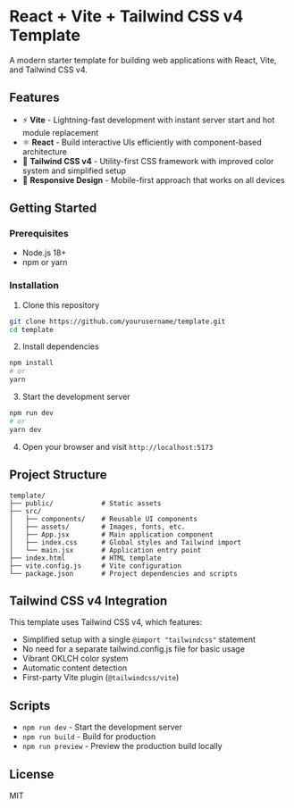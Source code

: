 # React + Vite + Tailwind CSS v4 Template

A modern starter template for building web applications with React, Vite, and Tailwind CSS v4.

## Features

- ⚡ **Vite** - Lightning-fast development with instant server start and hot module replacement
- ⚛️ **React** - Build interactive UIs efficiently with component-based architecture
- 🎨 **Tailwind CSS v4** - Utility-first CSS framework with improved color system and simplified setup
- 📱 **Responsive Design** - Mobile-first approach that works on all devices

## Getting Started

### Prerequisites

- Node.js 18+
- npm or yarn

### Installation

1. Clone this repository
```bash
git clone https://github.com/yourusername/template.git
cd template
```

2. Install dependencies
```bash
npm install
# or
yarn
```

3. Start the development server
```bash
npm run dev
# or
yarn dev
```

4. Open your browser and visit `http://localhost:5173`

## Project Structure

```
template/
├── public/            # Static assets
├── src/
│   ├── components/    # Reusable UI components
│   ├── assets/        # Images, fonts, etc.
│   ├── App.jsx        # Main application component
│   ├── index.css      # Global styles and Tailwind import
│   └── main.jsx       # Application entry point
├── index.html         # HTML template
├── vite.config.js     # Vite configuration
└── package.json       # Project dependencies and scripts
```

## Tailwind CSS v4 Integration

This template uses Tailwind CSS v4, which features:

- Simplified setup with a single `@import "tailwindcss"` statement
- No need for a separate tailwind.config.js file for basic usage
- Vibrant OKLCH color system
- Automatic content detection
- First-party Vite plugin (`@tailwindcss/vite`)

## Scripts

- `npm run dev` - Start the development server
- `npm run build` - Build for production
- `npm run preview` - Preview the production build locally

## License

MIT
